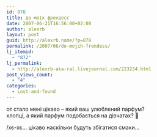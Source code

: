 ```yaml
---
id: 878
title: до моїх френдесс
date: 2007-06-21T16:56:00+02:00
author: alexrb
layout: post
guid: http://alexrb.name/?p=878
permalink: /2007/06/do-mojih-frendess/
lj_itemid:
  - "872"
lj_permalink:
  - http://alexrb-aka-ral.livejournal.com/223234.html
post_views_count:
  - "4"
categories:
  - Lost-and-found
---
```

от стало мені цікаво &#8211; який ваш улюблений парфум?  
хлопці, а який парфум подобається на дівчатах? 🙂

/хє-хє&#8230; цікаво наскільки будуть збігатися смаки&#8230;